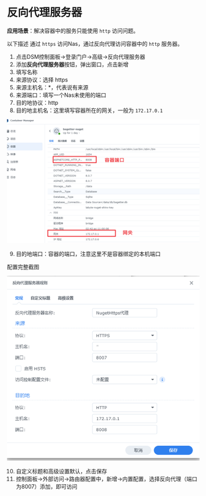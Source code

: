 # 反向代理服务器

**应用场景**：解决容器中的服务只能使用 `http` 访问问题。

以下描述 通过 `https` 访问Nas，通过反向代理访问容器中的 `http` 服务器。

1. 点击DSM控制面板->登录门户->高级->反向代理服务器
2. 添加**反向代理服务器**按钮，弹出窗口，点击新增
3. 填写名称
4. 来源协议：选择 https
5. 来源主机名：*，代表说有来源
6. 来源端口：填写一个Nas未使用的端口
7. 目的地协议：http
8. 目的地主机名：这里填写容器所在的网关，一般为 `172.17.0.1`

![alt text](assets/反向代理服务器/image-1.png)

9.  目的地端口：容器的端口，注意这里不是容器绑定的本机端口

配置完整截图

![alt text](assets/反向代理服务器/image.png)

10.   自定义标题和高级设置默认，点击保存
11.   控制面板->外部访问->路由器配置中，新增->内置配置，选择反向代理（端口为8007）添加，即可访问